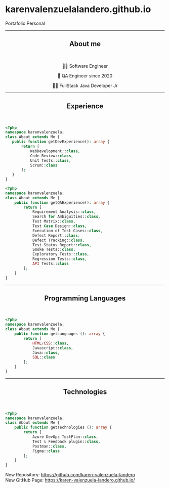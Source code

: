 # karenvalenzuelalandero.github.io
Portafolio Personal



---

<div align="center">
 <h2>About me</h2>
 <br>
 <p>👩‍💻 Software Engineer </p>
 <p>🌟 QA Engineer since 2020</p>
 <p>✍🏼 FullStack Java Developer Jr </p>
</div>

---
<div align="center">
  <h2>Experience</h2>
  <br>
</div>

 ```php
<?php
namespace karenvalenzuela;
class About extends Me {
    public function getDevExperience(): array {
        return [
            WebDevelopment::class,
            Code Review::class,
            Unit Tests::class,
            Scrum::class
        ];
    }
}
```

```php
<?php
namespace karenvalenzuela;
class About extends Me {
    public function getQAExperience(): array {
        return [
            Requirement Analysis::class,
            Search for Ambiguities::class,
            Test Matrix::class,
            Test Case Design::class,
            Execution of Test Cases::class,
            Defect Report::class,
            Defect Tracking::class,
            Test Status Report::class,
            Smoke Tests::class,
            Exploratory Tests::class,
            Regression Tests::class,
            API Tests::class
        ];
    }
}
```

---
<div align="center">
 <h2>Programming Languages </h2>
 <br>
</div>
 
```php
<?php
namespace karenvalenzuela;
class About extends Me {
    public function getLanguages (): array {
        return [            
            HTML/CSS::class,
            Javascript::class,
            Java::class,
            SQL::class
        ];
    }
}
```
            
---
<div align="center">
 <h2>Technologies </h2>
 <br>
</div>
 
```php
<?php
namespace karenvalenzuela;
class About extends Me {
    public function getTechnologies (): array {
        return [            
            Azure DevOps TestPlan::class,
            Test & Feedback plugin::class,
            Postman::class,
            Figma::class
        ];
    }
}
```

New Repository: https://github.com/karen-valenzuela-landero   <br>
New GitHub Page: https://karen-valenzuela-landero.github.io/
